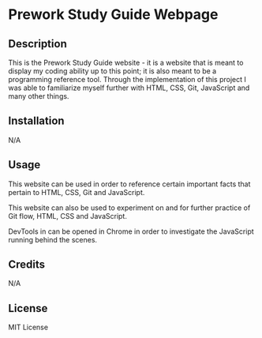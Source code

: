 # Prework Study Guide Webpage

## Description

This is the Prework Study Guide website - it is a website that is meant to display my coding ability up to this point; it is also meant to be a programming reference tool. 
Through the implementation of this project I was able to familiarize myself further with HTML, CSS, Git, JavaScript and many other things.

## Installation

N/A

## Usage

This website can be used in order to reference certain important facts that pertain to HTML, CSS, Git and JavaScript.

This website can also be used to experiment on and for further practice of Git flow, HTML, CSS and JavaScript. 

DevTools in can be opened in Chrome in order to investigate the JavaScript running behind the scenes. 

## Credits

N/A

## License

MIT License